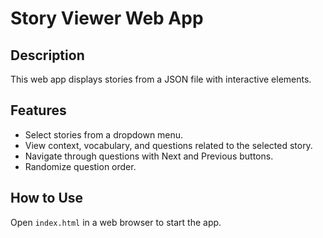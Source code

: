 # Story Viewer Web App

## Description
This web app displays stories from a JSON file with interactive elements.

## Features
- Select stories from a dropdown menu.
- View context, vocabulary, and questions related to the selected story.
- Navigate through questions with Next and Previous buttons.
- Randomize question order.

## How to Use
Open `index.html` in a web browser to start the app.
